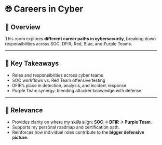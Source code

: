 # 🌐 Careers in Cyber  

## 📘 Overview  
This room explores **different career paths in cybersecurity**, breaking down responsibilities across SOC, DFIR, Red, Blue, and Purple Teams.  

---

## 🔑 Key Takeaways  
- Roles and responsibilities across cyber teams  
- SOC workflows vs. Red Team offensive testing  
- DFIR’s place in detection, analysis, and incident response  
- Purple Team synergy: blending attacker knowledge with defense  

---

## 🧭 Relevance  
- Provides clarity on where my skills align: **SOC → DFIR → Purple Team**.  
- Supports my personal roadmap and certification path.  
- Reinforces how individual roles contribute to the **bigger defensive picture.**  
